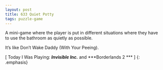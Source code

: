```yaml
---
layout: post
title: 633 Quiet Potty
tags: puzzle-game
---
```

A mini-game where the player is put in different situations where they have to use the bathroom as quietly as possible.

It’s like Don’t Wake Daddy (With Your Peeing).

[ Today I Was Playing: ***Invisible Inc.*** and ***Borderlands 2 *** ]
{: .emphasis}